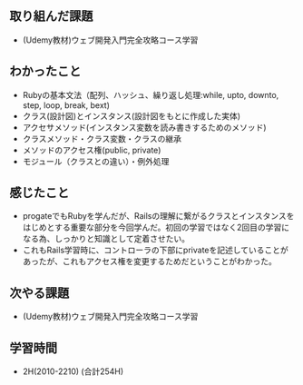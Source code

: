 ## 取り組んだ課題
- (Udemy教材)ウェブ開発入門完全攻略コース学習
  
## わかったこと  
- Rubyの基本文法（配列、ハッシュ、繰り返し処理:while, upto, downto, step, loop, break, bext)  
- クラス(設計図)とインスタンス(設計図をもとに作成した実体)
- アクセサメソッド(インスタンス変数を読み書きするためのメソッド)
- クラスメソッド・クラス変数・クラスの継承
- メソッドのアクセス権(public, private)
- モジュール（クラスとの違い）・例外処理
## 感じたこと
- progateでもRubyを学んだが、Railsの理解に繋がるクラスとインスタンスをはじめとする重要な部分を今回学んだ。初回の学習ではなく2回目の学習になる為、しっかりと知識として定着させたい。
- これもRails学習時に、コントローラの下部にprivateを記述していることがあったが、これもアクセス権を変更するためだということがわかった。
## 次やる課題
- (Udemy教材)ウェブ開発入門完全攻略コース学習
  
## 学習時間  
- 2H(2010-2210) (合計254H)
